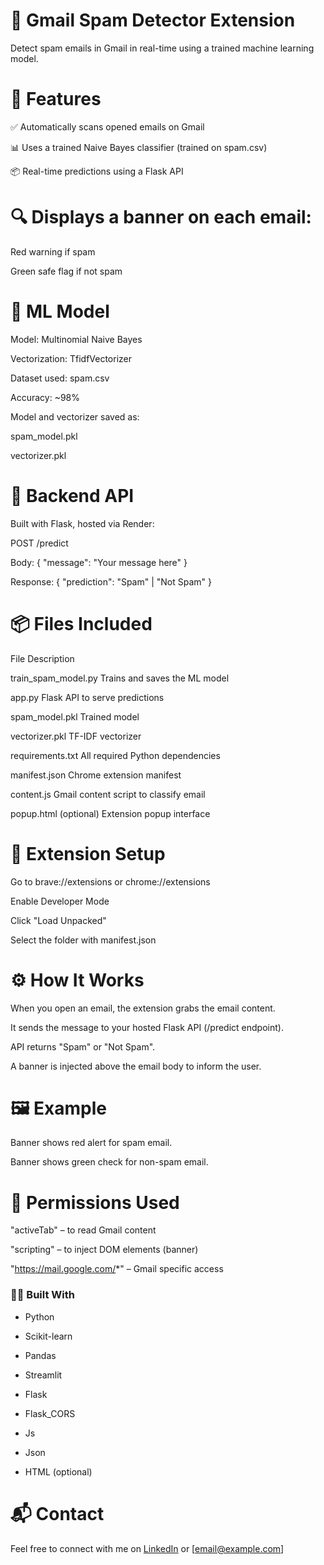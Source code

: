 # 📧 Gmail Spam Detector Extension
Detect spam emails in Gmail in real-time using a trained machine learning model.

# 🚀 Features
✅ Automatically scans opened emails on Gmail

📊 Uses a trained Naive Bayes classifier (trained on spam.csv)

📦 Real-time predictions using a Flask API

# 🔍 Displays a banner on each email:
Red warning if spam

Green safe flag if not spam

# 🧠 ML Model
Model: Multinomial Naive Bayes

Vectorization: TfidfVectorizer

Dataset used: spam.csv

Accuracy: ~98%

Model and vectorizer saved as:

spam_model.pkl

vectorizer.pkl

# 🧪 Backend API
Built with Flask, hosted via Render:

POST /predict

Body: { "message": "Your message here" }

Response: { "prediction": "Spam" | "Not Spam" }

# 📦 Files Included
File	Description

train_spam_model.py	Trains and saves the ML model

app.py	Flask API to serve predictions

spam_model.pkl	Trained model

vectorizer.pkl	TF-IDF vectorizer

requirements.txt	All required Python dependencies

manifest.json	Chrome extension manifest

content.js	Gmail content script to classify email

popup.html (optional)	Extension popup interface

# 🧩 Extension Setup
Go to brave://extensions or chrome://extensions

Enable Developer Mode

Click "Load Unpacked"

Select the folder with manifest.json

# ⚙️ How It Works
When you open an email, the extension grabs the email content.

It sends the message to your hosted Flask API (/predict endpoint).

API returns "Spam" or "Not Spam".

A banner is injected above the email body to inform the user.

# 🖼️ Example
Banner shows red alert for spam email.

Banner shows green check for non-spam email.

# 🔐 Permissions Used
"activeTab" – to read Gmail content

"scripting" – to inject DOM elements (banner)

"https://mail.google.com/*" – Gmail specific access

### 👨‍💻 Built With
* Python

* Scikit-learn

* Pandas 

* Streamlit

* Flask

* Flask_CORS

* Js

* Json

* HTML (optional)

# 📬 Contact
Feel free to connect with me on [LinkedIn](www.linkedin.com/in/mohammed-hashir-99793428a) or \[[email@example.com](mailto:smdhashir2006@gmail.com)]
